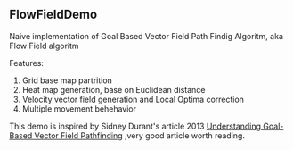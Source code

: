 ## FlowFieldDemo
Naive implementation of Goal Based Vector Field Path Findig Algoritm, aka Flow Field algoritm

Features:
1. Grid base map partrition
2. Heat map generation, base on Euclidean distance
3. Velocity vector field generation and Local Optima correction
4. Multiple movement behehavior

This demo is inspired by Sidney Durant's article 2013 [Understanding Goal-Based Vector Field Pathfinding](https://code.tutsplus.com/understanding-goal-based-vector-field-pathfinding--gamedev-9007t) ,very good article worth reading.

